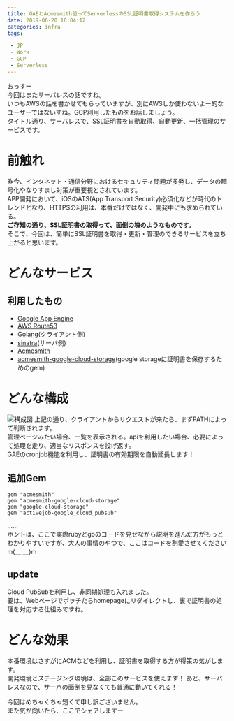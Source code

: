 ```yaml
---
title: GAEとAcmesmith使ってServerlessのSSL証明書取得システムを作ろう
date: 2019-06-20 18:04:12
categories: infra
tags:

 - JP
 - Work
 - GCP
 - Serverless
---
```


おっすー  
今回はまたサーバレスの話ですね。  
いつもAWSの話を書かせてもらっていますが、別にAWSしか使わないよー的なユーザーではないすね。GCP利用したものをお話しましょう。  
タイトル通り、サーバレスで、SSL証明書を自動取得、自動更新、一括管理のサービスです。
<!--more-->
# 前触れ
昨今、インタネット・通信分野におけるセキュリティ問題が多発し、データの暗号化やなりすまし対策が重要視とされています。  
APP開発において、iOSのATS(App Transport Security)必須化などが時代のトレンドとなり、HTTPSの利用は、本番だけではなく、開発中にも求められている。  
__ご存知の通り、SSL証明書の取得って、面倒の塊のようなものです。__  
そこで、今回は、簡単にSSL証明書を取得・更新・管理のできるサービスを立ち上がると思います。

# どんなサービス
## 利用したもの
- [Google App Engine](https://cloud.google.com/appengine/docs/whatisgoogleappengine?hl=ja)
- [AWS Route53](https://aws.amazon.com/jp/route53/)
- [Golang](https://github.com/golang/go)(クライアント側)
- [sinatra](https://github.com/sinatra/sinatra)(サーバ側)
- [Acmesmith](https://github.com/sorah/acmesmith)
- [acmesmith-google-cloud-storage](https://github.com/minimum2scp/acmesmith-google-cloud-storage)(google storageに証明書を保存するためのgem)

# どんな構成
![構成図](ssl.jpg)
上記の通り、クライアントからリクエストが来たら、まずPATHによって判断されます。  
管理ページみたい場合、一覧を表示される。apiを利用したい場合、必要によって処理を走り、適当なリスポンスを投げ返す。  
GAEのcronjob機能を利用し、証明書の有効期限を自動延長します！  

## 追加Gem
```
gem "acmesmith"
gem "acmesmith-google-cloud-storage"
gem "google-cloud-storage"
gem "activejob-google_cloud_pubsub"
```

......  
ホントは、ここで実際rubyとgoのコードを見せながら説明を進んだ方がもっとわかりやすいですが、大人の事情のやつで、ここはコードを割愛させてくださいm(＿ ＿)m

## update
Cloud PubSubを利用し、非同期処理も入れました。  
要は、Webページでポッチたらhomepageにリダイレクトし、裏で証明書の処理を対応する仕組みですね。

# どんな効果
本番環境はさすがにACMなどを利用し、証明書を取得する方が得策の気がします。  
開発環境とステージング環境は、全部このサービスを使えます！ 
あと、サーバレスなので、サーバの面倒を見なくても普通に動いてくれる！

今回はめちゃくちゃ短くて申し訳ございません。  
また気が向いたら、ここでシェアしますー